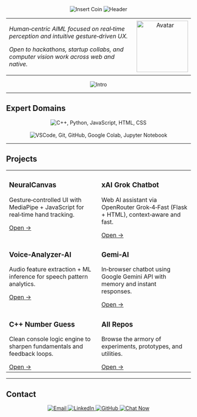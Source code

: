 <div align="center">

  <img src="https://readme-typing-svg.demolab.com?font=Press+Start+2P&size=20&duration=2200&pause=400&color=00FF41&background=000000&center=true&vCenter=true&width=900&height=60&lines=INSERT+COIN+%E2%97%8F+PRESS+START" alt="Insert Coin"/>

  <img src="https://capsule-render.vercel.app/api?type=waving&color=gradient&customColorList=0,2,2,5,30&height=200&section=header&text=BHAVESH%20TARALE&fontSize=48&fontColor=ffffff&animation=twinkling&fontAlignY=40&desc=AI%2FML%20student%20%E2%80%A2%20SPPU&descSize=14&descAlignY=65" alt="Header"/>

</div>

<table>
  <tr>
    <td width="70%" valign="middle">
      <p><em>Human‑centric AIML focused on real‑time perception and intuitive gesture‑driven UX.</em></p>
      <p><em>Open to hackathons, startup collabs, and computer vision work across web and native.</em></p>
    </td>
    <td width="30%" align="center" valign="middle">
      <img src="https://github.com/bhavesh576.png" alt="Avatar" width="140" height="140"/>
    </td>
  </tr>
</table>

<div align="center">
  <img src="https://readme-typing-svg.demolab.com?font=JetBrains+Mono&size=16&duration=2600&pause=900&color=33FF33&center=true&vCenter=true&width=900&lines=Booting+Neural+Interface...;Computer+Vision+%E2%97%8F+Gesture+Control+%E2%97%8F+Realtime+UX;WASM%2FJS%2FC%2B%2B+Pipelines+%7C+MediaPipe+%7C+OpenCV" alt="Intro"/>
</div>

---

## Expert Domains

<p align="center">
  <img src="https://skillicons.dev/icons?i=cpp,python,js,html,css&theme=dark&perline=10" alt="C++, Python, JavaScript, HTML, CSS"/>
  <br/><br/>
  <img src="https://skillicons.dev/icons?i=vscode,git,github,colab,jupyter&theme=dark&perline=10" alt="VSCode, Git, GitHub, Google Colab, Jupyter Notebook"/>
</p>

---

## Projects

<table>
  <tr>
    <td width="50%" valign="top">
      <h3>NeuralCanvas</h3>
      <p>Gesture‑controlled UI with MediaPipe + JavaScript for real‑time hand tracking.</p>
      <a href="https://github.com/bhavesh576/NeuralCanvas">Open →</a>
    </td>
    <td width="50%" valign="top">
      <h3>xAI Grok Chatbot</h3>
      <p>Web AI assistant via OpenRouter Grok‑4‑Fast (Flask + HTML), context‑aware and fast.</p>
      <a href="https://github.com/bhavesh576/xAI-Grok-4-Fast-free-">Open →</a>
    </td>
  </tr>
  <tr>
    <td width="50%" valign="top">
      <h3>Voice‑Analyzer‑AI</h3>
      <p>Audio feature extraction + ML inference for speech pattern analytics.</p>
      <a href="https://github.com/bhavesh576/Voice-Analyzer-AI">Open →</a>
    </td>
    <td width="50%" valign="top">
      <h3>Gemi‑AI</h3>
      <p>In‑browser chatbot using Google Gemini API with memory and instant responses.</p>
      <a href="https://github.com/bhavesh576/Gemi-AI">Open →</a>
    </td>
  </tr>
  <tr>
    <td width="50%" valign="top">
      <h3>C++ Number Guess</h3>
      <p>Clean console logic engine to sharpen fundamentals and feedback loops.</p>
      <a href="https://github.com/bhavesh576/game1">Open →</a>
    </td>
    <td width="50%" valign="top">
      <h3>All Repos</h3>
      <p>Browse the armory of experiments, prototypes, and utilities.</p>
      <a href="https://github.com/bhavesh576?tab=repositories">Open →</a>
    </td>
  </tr>
</table>

---

## Contact

<div align="center">
  <a href="mailto:bhaveshtarale576@gmail.com">
    <img src="https://img.shields.io/badge/EMAIL-00ff41?style=for-the-badge&logo=gmail&logoColor=white&labelColor=0a0a0a" alt="Email"/>
  </a>
  <a href="https://www.linkedin.com/in/bhavesh-tarale-737aa3314">
    <img src="https://img.shields.io/badge/LINKEDIN-0077b5?style=for-the-badge&logo=linkedin&logoColor=white&labelColor=0a0a0a" alt="LinkedIn"/>
  </a>
  <a href="https://github.com/bhavesh576">
    <img src="https://img.shields.io/badge/GITHUB-181717?style=for-the-badge&logo=github&logoColor=white&labelColor=0a0a0a" alt="GitHub"/>
  </a>
  <a href="https://github.com/bhavesh576/bhavesh576/issues/new?labels=chat&title=Hi%20Bhavesh%20%F0%9F%91%8B&body=Tell%20me%20about%20your%20project%20or%20idea.">
    <img src="https://img.shields.io/badge/CHAT%20NOW-0a0a0a?style=for-the-badge&logo=github&logoColor=white&labelColor=00ff41" alt="Chat Now"/>
  </a>
</div>
